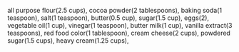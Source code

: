 all purpose flour(2.5 cups),
cocoa powder(2 tablespoons),
baking soda(1 teaspoon),
salt(1 teaspoon),
butter(0.5 cup),
sugar(1.5 cup),
eggs(2),
vegetable oil(1 cup),
vinegar(1 teaspoon),
butter milk(1 cup),
vanilla extract(3 teaspoons),
red food color(1 tablespoon),
cream cheese(2 cups),
powdered sugar(1.5 cups),
heavy cream(1.25 cups),